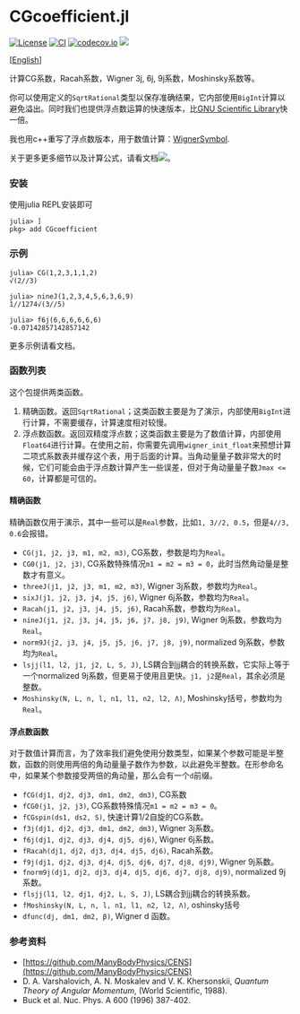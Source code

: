 # CGcoefficient.jl

[![License](http://img.shields.io/badge/license-MIT-brightgreen.svg?style=flat)](LICENSE)
[![CI](https://github.com/0382/CGcoefficient.jl/actions/workflows/CI.yml/badge.svg)](https://github.com/0382/CGcoefficient.jl/actions/workflows/CI.yml)
[![codecov.io](https://codecov.io/gh/0382/CGcoefficient.jl/branch/master/graph/badge.svg)](https://codecov.io/gh/0382/CGcoefficient.jl)
[![](https://img.shields.io/badge/docs-dev-blue.svg)](https://0382.github.io/CGcoefficient.jl/dev)

[[English](README.md)]

计算CG系数，Racah系数，Wigner 3j, 6j, 9j系数，Moshinsky系数等。

你可以使用定义的`SqrtRational`类型以保存准确结果，它内部使用`BigInt`计算以避免溢出。同时我们也提供浮点数运算的快速版本，比[GNU Scientific Library](https://www.gnu.org/software/gsl/)快一倍。

我也用c++重写了浮点数版本，用于数值计算：[WignerSymbol](https://github.com/0382/WignerSymbol).

关于更多更多细节以及计算公式，请看文档[![](https://img.shields.io/badge/docs-dev-blue.svg)](https://0382.github.io/CGcoefficient.jl/dev)。

### 安装

使用julia REPL安装即可
```julia-repl
julia> ]
pkg> add CGcoefficient
```

### 示例

```julia-repl
julia> CG(1,2,3,1,1,2)
√(2//3)

julia> nineJ(1,2,3,4,5,6,3,6,9)
1//1274√(3//5)

julia> f6j(6,6,6,6,6,6)
-0.07142857142857142
```

更多示例请看文档。

### 函数列表

这个包提供两类函数。

1. 精确函数。返回`SqrtRational`；这类函数主要是为了演示，内部使用`BigInt`进行计算，不需要缓存，计算速度相对较慢。
2. 浮点数函数。返回双精度浮点数；这类函数主要是为了数值计算，内部使用`Float64`进行计算。在使用之前，你需要先调用`wigner_init_float`来预想计算二项式系数表并缓存这个表，用于后面的计算。当角动量量子数非常大的时候，它们可能会由于浮点数计算产生一些误差，但对于角动量量子数`Jmax <= 60`，计算都是可信的。

#### 精确函数

精确函数仅用于演示，其中一些可以是`Real`参数，比如`1, 3//2, 0.5`，但是`4//3, 0.6`会报错。

- `CG(j1, j2, j3, m1, m2, m3)`, CG系数，参数是均为`Real`。
- `CG0(j1, j2, j3)`, CG系数特殊情况`m1 = m2 = m3 = 0`，此时当然角动量是整数才有意义。
- `threeJ(j1, j2, j3, m1, m2, m3)`, Wigner 3j系数，参数均为`Real`。
- `sixJ(j1, j2, j3, j4, j5, j6)`, Wigner 6j系数，参数均为`Real`。
- `Racah(j1, j2, j3, j4, j5, j6)`, Racah系数，参数均为`Real`。
- `nineJ(j1, j2, j3, j4, j5, j6, j7, j8, j9)`, Wigner 9j系数，参数均为`Real`。
- `norm9J(j2, j3, j4, j5, j5, j6, j7, j8, j9)`, normalized 9j系数，参数均为`Real`。
- `lsjj(l1, l2, j1, j2, L, S, J)`, LS耦合到jj耦合的转换系数，它实际上等于一个normalized 9j系数，但更易于使用且更快。`j1, j2`是`Real`，其余必须是整数。
- `Moshinsky(N, L, n, l, n1, l1, n2, l2, Λ)`, Moshinsky括号，参数均为`Real`。

#### 浮点数函数

对于数值计算而言，为了效率我们避免使用分数类型，如果某个参数可能是半整数，函数的则使用两倍的角动量量子数作为参数，以此避免半整数。在形参命名中，如果某个参数接受两倍的角动量，那么会有一个`d`前缀。

- `fCG(dj1, dj2, dj3, dm1, dm2, dm3)`, CG系数
- `fCG0(j1, j2, j3)`, CG系数特殊情况`m1 = m2 = m3 = 0`。
- `fCGspin(ds1, ds2, S)`, 快速计算1/2自旋的CG系数。
- `f3j(dj1, dj2, dj3, dm1, dm2, dm3)`, Wigner 3j系数。
- `f6j(dj1, dj2, dj3, dj4, dj5, dj6)`, Wigner 6j系数。
- `fRacah(dj1, dj2, dj3, dj4, dj5, dj6)`, Racah系数。
- `f9j(dj1, dj2, dj3, dj4, dj5, dj6, dj7, dj8, dj9)`, Wigner 9j系数。
- `fnorm9j(dj1, dj2, dj3, dj4, dj5, dj6, dj7, dj8, dj9)`, normalized 9j系数。
- `flsjj(l1, l2, dj1, dj2, L, S, J)`, LS耦合到jj耦合的转换系数。
- `fMoshinsky(N, L, n, l, n1, l1, n2, l2, Λ)`, oshinsky括号
- `dfunc(dj, dm1, dm2, β)`, Wigner d 函数。


### 参考资料

- [https://github.com/ManyBodyPhysics/CENS](https://github.com/ManyBodyPhysics/CENS)
- D. A. Varshalovich, A. N. Moskalev and V. K. Khersonskii, *Quantum Theory of Angular Momentum*, (World Scientific, 1988).
- Buck et al. Nuc. Phys. A 600 (1996) 387-402.
